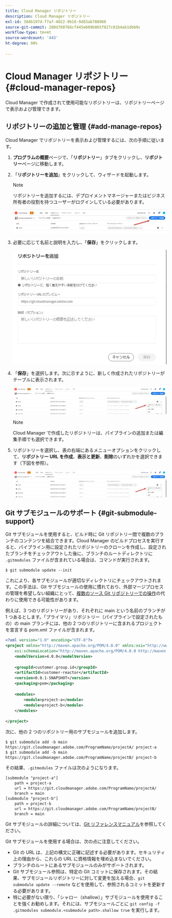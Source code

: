 ```yaml
---
title: Cloud Manager リポジトリー
description: Cloud Manager リポジトリー
exl-id: 384b197d-f7a7-4022-9b16-9d83ab788966
source-git-commit: 280d760766cf445e609b865f827c01b4ab1db69c
workflow-type: tm+mt
source-wordcount: '443'
ht-degree: 98%

---
```


# Cloud Manager リポジトリー {#cloud-manager-repos}

Cloud Manager で作成されて使用可能なリポジトリーは、リポジトリーページで表示および管理できます。

## リポジトリーの追加と管理 {#add-manage-repos}

Cloud Manager でリポジトリーを表示および管理するには、次の手順に従います。

1. **プログラムの概要**&#x200B;ページで、「**リポジトリー**」タブをクリックし、**リポジトリー**&#x200B;ページに移動します。

1. 「**リポジトリーを追加**」をクリックして、ウィザードを起動します。

   >[!NOTE]
   >リポジトリーを追加するには、デプロイメントマネージャーまたはビジネス所有者の役割を持つユーザーがログインしている必要があります。

   ![](assets/create-repo2.png)


1. 必要に応じて名前と説明を入力し、「**保存**」をクリックします。

   ![](assets/repo-1.png)

1. 「**保存**」を選択します。次に示すように、新しく作成されたリポジトリーがテーブルに表示されます。

   ![](assets/create-repo3.png)

   >[!NOTE]
   >Cloud Manager で作成したリポジトリーは、パイプラインの追加または編集手順でも選択できます。

1. リポジトリーを選択し、表の右端にあるメニューオプションをクリックして、**リポジトリー URL を作成**、**表示と更新**、**削除**&#x200B;のいずれかを選択できます（下図を参照）。

   ![](assets/create-repo3.png)



## Git サブモジュールのサポート {#git-submodule-support}

Git サブモジュールを使用すると、ビルド時に Git リポジトリー間で複数のブランチのコンテンツを結合できます。Cloud Manager のビルドプロセスを実行すると、パイプライン用に設定されたリポジトリーのクローンを作成し、設定されたブランチをチェックアウトした後に、ブランチのルートディレクトリに `.gitmodules` ファイルが含まれている場合は、コマンドが実行されます。

```
$ git submodule update --init
```

これにより、各サブモジュールが適切なディレクトリにチェックアウトされます。この手法は、Git サブモジュールの使用に慣れており、外部マージプロセスの管理を希望しない組織にとって、[複数のソース Git リポジトリーでの操作](https://experienceleague.adobe.com/docs/experience-manager-cloud-manager/using/managing-code/working-with-multiple-source-git-repos.html)の代わりに使用できる可能性があります。

例えば、3 つのリポジトリーがあり、それぞれに main という名前のブランチが 1 つあるとします。「プライマリ」リポジトリー（パイプラインで設定されたもの）の main ブランチには、他の 2 つのリポジトリーに含まれるプロジェクトを宣言する pom.xml ファイルが含まれます。

```xml
<?xml version="1.0" encoding="UTF-8"?>
<project xmlns="http://maven.apache.org/POM/4.0.0" xmlns:xsi="http://www.w3.org/2001/XMLSchema-instance"
    xsi:schemaLocation="http://maven.apache.org/POM/4.0.0 http://maven.apache.org/maven-v4_0_0.xsd">
    <modelVersion>4.0.0</modelVersion>
   
    <groupId>customer.group.id</groupId>
    <artifactId>customer-reactor</artifactId>
    <version>0.0.1-SNAPSHOT</version>
    <packaging>pom</packaging>
   
    <modules>
        <module>project-a</module>
        <module>project-b</module>
    </modules>
   
</project>
```

次に、他の 2 つのリポジトリー用のサブモジュールを追加します。

```
$ git submodule add -b main https://git.cloudmanager.adobe.com/ProgramName/projectA/ project-a
$ git submodule add -b main https://git.cloudmanager.adobe.com/ProgramName/projectB/ project-b
```

その結果、`.gitmodules` ファイルは次のようになります。

```
[submodule "project-a"]
    path = project-a
    url = https://git.cloudmanager.adobe.com/ProgramName/projectA/
    branch = main
[submodule "project-b"]
    path = project-b
    url = https://git.cloudmanager.adobe.com/ProgramName/projectB/
    branch = main
```

Git サブモジュールの詳細については、[Git リファレンスマニュアル](https://git-scm.com/book/ja/v2/Git-Tools-Submodules)を参照してください。

Git サブモジュールを使用する場合は、次の点に注意してください。

* Git の URL は、上記の構文に正確に記述する必要があります。セキュリティ上の理由から、これらの URL に資格情報を埋め込まないでください。
* ブランチのルートにあるサブモジュールのみがサポートされます。
* Git サブモジュール参照は、特定の Git コミットに保存されます。その結果、サブモジュールリポジトリーに対して変更を加える場合、`git submodule update --remote` などを使用して、参照されるコミットを更新する必要があります。
* 特に必要がない限り、「シャロー（shallow）」サブモジュールを使用することを強くお勧めします。それには、サブモジュールごとに `git config -f .gitmodules submodule.<submodule path>.shallow true` を実行します。

